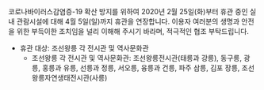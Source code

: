 코로나바이러스감염증-19 확산 방지를 위하여 2020년 2월 25일(화)부터 휴관 중인 실내 관람시설에 대해 4월 5일(일)까지 휴관을 연장합니다.
이용자 여러분의 생명과 안전을 위한 부득이한 조치임을 널리 이해해 주시기 바라며, 적극적인 협조 부탁드립니다.

- 휴관 대상: 조선왕릉 각 전시관 및 역사문화관
  * 조선왕릉 각 전시관 및 역사문화관: 조선왕릉전시관(태릉과 강릉), 동구릉, 광릉, 홍릉과 유릉, 선릉과 정릉, 서오릉, 융릉과 건릉, 파주 삼릉, 김포 장릉, 조선왕릉자연생태전시관(사릉)